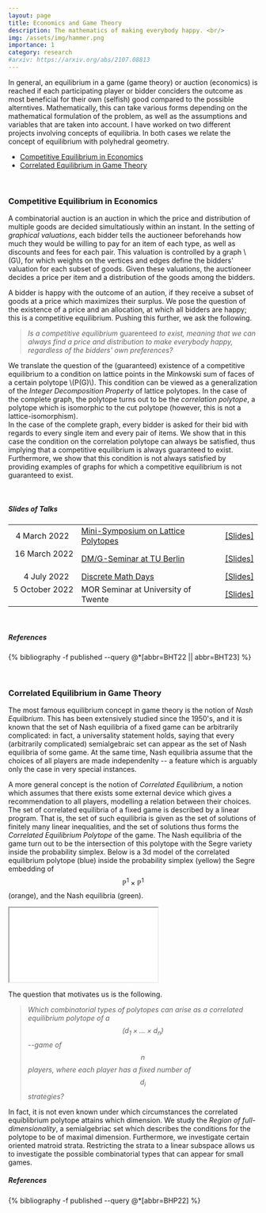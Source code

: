 ```yaml
---
layout: page
title: Economics and Game Theory
description: The mathematics of making everybody happy. <br/>
img: /assets/img/hammer.png
importance: 1
category: research
#arxiv: https://arxiv.org/abs/2107.08813
---
```


In general, an equilibrium in a game (game theory) or auction (economics) is reached if each participating player or bidder conciders the outcome as most beneficial for their own (selfish) good compared to the possible alterntives. Mathematically, this can take various forms depending on the mathematical formulation of the problem, as well as the assumptions and variables that are taken into account. I have worked on two different projects involving concepts of equilibria. In both cases we relate the concept of equilibrium with polyhedral geometry.

* [Competitive Equilibrium in Economics](#competitive-equilibrium-in-economics)
* [Correlated Equilibrium in Game Theory](#correlated-equilibrium-in-game-theory)

&nbsp;

### Competitive Equilibrium in Economics ###

A combinatorial auction is an auction in which the price and distribution of multiple goods are decided simultatiously within an instant. In the setting of *graphical valuations*, each bidder tells the auctioneer beforehands how much they would be willing to pay for an item of each type, as well as discounts and fees for each pair. This valuation is controlled by a graph \\(G\\), for which weights on the vertices and edges define the bidders' valuation for each subset of goods. Given these valuations, the auctioneer decides a price per item and a distribution of the goods among the bidders.

 A bidder is happy with the outcome of an aution, if they receive a subset of goods at a price which maximizes their surplus. We pose the question of the existence of a price and an allocation, at which all bidders are happy; this is a competitive equilibrium. Pushing this further, we ask the following.

 > *Is a competitive equilibrium* guarenteed *to exist, meaning that we can always find a price and distribution to make everybody happy, regardless of the bidders' own preferences?*

We translate the question of the (guaranteed) existence of a competitive equilibrium to a condition on lattice points in the Minkowski sum of faces of a certain polytope \\(P(G)\\). This condition can be viewed as a generalization of the *Integer Decomposition Property* of lattice polytopes. In the case of the complete graph, the polytope turns out to be the *correlation polytope*, a polytope which is isomorphic to the cut polytope (however, this is not a lattice-isomorphism).  
In the case of the complete graph, every bidder is asked for their bid with regards to every single item and every pair of items. We show that in this case the condition on the correlation polytope can always be satisfied, thus implying that a competitive equilibrium is always guaranteed to exist.  
Furthermore, we show that this condition is not always satisfied by providing examples of graphs for which a competitive equilibrium is not guaranteed to exist.

&nbsp;  

##### Slides of Talks #####

|  | | |
|  --:  | :-- | :-- |
|  4 March 2022  &nbsp; | [Mini-Symposium on Lattice Polytopes](https://sites.google.com/view/mini-symposium-lattice-poly-22/home)  | [[Slides]](../../assets/pdf/slides/competitive-equilibrium/22-03-mini-symposium.pdf) | 
| 16 March 2022 &nbsp; | [DM/G-Seminar at TU Berlin](https://www.math.tu-berlin.de/fachgebiete_ag_diskalg/fg_diskrete_mathematik_geometrie/v_menue/veranstaltungen/v_menue/veranstaltungen/)    | [[Slides]](../../assets/pdf/slides/competitive-equilibrium/22-03-dmg-seminar.pdf)    | 
|  4 July 2022  &nbsp; | [Discrete Math Days](https://dmd2022.unican.es) | [[Slides]](../../assets/pdf/slides/competitive-equilibrium/22-07-dmd.pdf) | 
|  5 October 2022 &nbsp;  | MOR Seminar at University of Twente &nbsp;&nbsp;| [[Slides]](../../assets/pdf/slides/competitive-equilibrium/22-10-twente.pdf) | 


&nbsp;  


##### References #####
<div class="publications">
  {% bibliography -f published --query @*[abbr=BHT22 || abbr=BHT23] %}
</div>

&nbsp;

### Correlated Equilibrium in Game Theory ###



 The most famous equilibrium concept in game theory is the notion of *Nash Equilbrium*. This has been extensively studied since the 1950's, and it is known that the set of Nash equilibria of a fixed game can be arbitrarily complicated: in fact, a universality statement holds, saying that every (arbitrarily complicated) semialgebraic set can appear as the set of Nash equilibria of some game. At the same time, Nash equilibria assume that the choices of all players are made independenlty -- a feature which is arguably only the case in very special instances.

 A more general concept is the notion of *Correlated Equilibrium*, a notion which assumes that there exists some external device which gives a recommendation to all players, modelling a relation between their choices. The set of correlated equilibria of a fixed game is described by a linear program. That is, the set of such equilibria is given as the set of solutions of finitely many linear inequalities, and the set of solutions thus forms the *Correlated Equilibrium Polytope* of the game. The Nash equilibria of the game turn out to be the intersection of this polytope with the Segre variety inside the probability simplex. Below is a 3d model of the correlated equilibrium polytope (blue) inside the probability simplex (yellow) the Segre embedding of $$\mathbb{P}^1 \times \mathbb{P}^1$$ (orange), and the Nash equilibria (green). 

 <div class="row">
    <div class="col-sm-2"></div>
    <div class="col-sm-8">
        <div class="embed-responsive embed-responsive-1by1">
            <iframe class="embed-responsive-item" src="../../assets/html/correlated-equilibrium-polytope.html"></iframe>
        </div>
    </div>
    <div class="col-sm-2"></div>
 </div>

 
 The question that motivates us is the following.

 > *Which combinatorial types of polytopes can arise as a correlated equilibrium polytope of a $$(d_1 \times \dots \times d_n)$$--game of $$n$$ players, where each player has a fixed number of $$d_i$$ strategies?*

In fact, it is not even known under which circumstances the correlated equiblibrium polytope attains which dimension.
We study the *Region of full-dimensionality*, a semialgebriac set which describes the conditions for the polytope to be of maximal dimension. 
Furthermore, we investigate certain oriented matroid strata. Restricting the strata to a linear subspace allows us to investigate the possible combinatorial types that can appear for small games.

##### References #####
<div class="publications">
  {% bibliography -f published --query @*[abbr=BHP22] %}
</div>

&nbsp;  

<!--
<div class="row justify-content-sm-center">
    <div class="col-sm-3 mt-3 mt-md-0">
        <img class="img-fluid rounded z-depth-1" src="" alt="" title=""/>
    </div>
    <div class="col-sm-5 mt-3 mt-md-0">
        <img class="img-fluid rounded z-depth-1" src="/assets/img/hammer.png" alt="" title="Making autions a happier place since 2007"/>
    </div>
    <div class="col-sm-3 mt-3 mt-md-0">
        <img class="img-fluid rounded z-depth-1" src="" alt="" title=""/>
    </div>
</div>

<div class="caption">
	Special thanks for this gavel to my favorite comic artist <a href="https://www.youtube.com/c/lolnein">LOLNEIN</a> 
</div>
-->